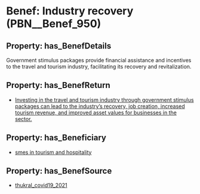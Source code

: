 # Benef: __Industry recovery__ (PBN__Benef_950)

## Property: has_BenefDetails

Government stimulus packages provide financial assistance and incentives to the travel and tourism industry, facilitating its recovery and revitalization.

## Property: has_BenefReturn

* [Investing in the travel and tourism industry through government stimulus packages can lead to the industry’s recovery, job creation, increased tourism revenue, and improved asset values for businesses in the sector.](../BenefReturn/PBN__BenefReturn_1044)

## Property: has_Beneficiary

* [smes in tourism and hospitality](../Stakeholder/PBN__Stakeholder_372)

## Property: has_BenefSource

* [thukral_covid19_2021](../Article/PBN__Article_194)

